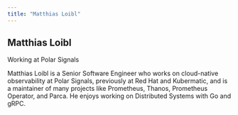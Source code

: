 ```yaml
---
title: "Matthias Loibl"
---
```


## Matthias Loibl

Working at Polar Signals

Matthias Loibl is a Senior Software Engineer who works on cloud-native observability at Polar Signals, previously at Red Hat and Kubermatic, and is a maintainer of many projects like Prometheus, Thanos, Prometheus Operator, and Parca. He enjoys working on Distributed Systems with Go and gRPC.
